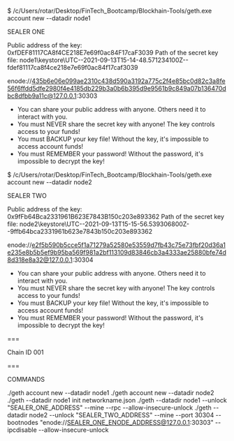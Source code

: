 $ /c/Users/rotar/Desktop/FinTech_Bootcamp/Blockhain-Tools/geth.exe account new --datadir node1

SEALER ONE

Public address of the key:   0xfDEF81117CA8f4CE218E7e69f0ac84F17caF3039
Path of the secret key file: node1\keystore\UTC--2021-09-13T15-14-48.571234100Z--fdef81117ca8f4ce218e7e69f0ac84f17caf3039

enode://435b6e06e099ae2310c438d590a3192a775c2f4e85bc0d82c3a8fe56f6ffdd5dfe2980f4e4185db229b3a0b6b395d9e9561b9c849a07b136470dbc8dfbb9a11c@127.0.0.1:30303

- You can share your public address with anyone. Others need it to interact with you.
- You must NEVER share the secret key with anyone! The key controls access to your funds!
- You must BACKUP your key file! Without the key, it's impossible to access account funds!
- You must REMEMBER your password! Without the password, it's impossible to decrypt the key!

$ /c/Users/rotar/Desktop/FinTech_Bootcamp/Blockhain-Tools/geth.exe account new --datadir node2

SEALER TWO

Public address of the key:   0x9fFb64Bca2331961B623E7843B150c203e893362
Path of the secret key file: node2\keystore\UTC--2021-09-13T15-15-56.539306800Z--9ffb64bca2331961b623e7843b150c203e893362

enode://e2f5b590b5cce5f1a71279a52580e53559d7fb43c75e73fbf20d36a1e235e8b5b5ef9b95ba569f981a2bf113109d83846cb3a4333ae25880bfe74d8d318e8a32@127.0.0.1:30304

- You can share your public address with anyone. Others need it to interact with you.
- You must NEVER share the secret key with anyone! The key controls access to your funds!
- You must BACKUP your key file! Without the key, it's impossible to access account funds!
- You must REMEMBER your password! Without the password, it's impossible to decrypt the key!

===

Chain ID 001

===

COMMANDS

./geth account new --datadir node1
./geth account new --datadir node2
./geth --datadir node1 init networkname.json
./geth --datadir node1 --unlock "SEALER_ONE_ADDRESS" --mine --rpc --allow-insecure-unlock
./geth --datadir node2 --unlock "SEALER_TWO_ADDRESS" --mine --port 30304 --bootnodes "enode://SEALER_ONE_ENODE_ADDRESS@127.0.0.1:30303" --ipcdisable --allow-insecure-unlock